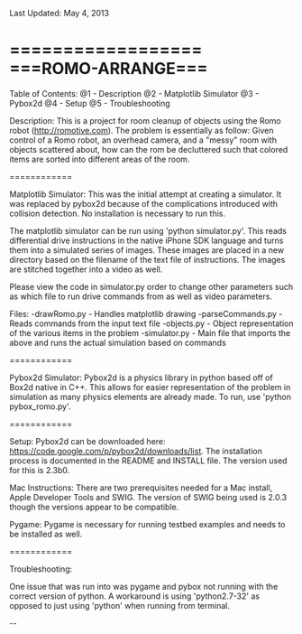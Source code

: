 Last Updated: May 4, 2013

==================
===ROMO-ARRANGE===
==================

Table of Contents:
@1 - Description
@2 - Matplotlib Simulator
@3 - Pybox2d
@4 - Setup
@5 - Troubleshooting

Description:
This is a project for room cleanup of objects using the Romo robot (http://romotive.com). The problem is essentially as follow: Given control of a Romo robot, an overhead camera, and a "messy" room with objects scattered about, how can the rom be decluttered such that colored items are sorted into different areas of the room. 

============

Matplotlib Simulator:
This was the initial attempt at creating a simulator. It was replaced by pybox2d because of the complications introduced with collision detection. No installation is necessary to run this.

The matplotlib simulator can be run using 'python simulator.py'. This reads differential drive instructions in the native iPhone SDK language and turns them into a simulated series of images. These images are placed in a new directory based on the filename of the text file of instructions. The images are stitched together into a video as well. 

Please view the code in simulator.py order to change other parameters such as which file to run drive commands from as well as video parameters.

Files:
-drawRomo.py - Handles matplotlib drawing
-parseCommands.py - Reads commands from the input text file
-objects.py - Object representation of the various items in the problem
-simulator.py - Main file that imports the above and runs the actual simulation based on commands

============

Pybox2d Simulator:
Pybox2d is a physics library in python based off of Box2d native in C++. This allows for easier representation of the problem in simulation as many physics elements are already made. To run, use 'python pybox_romo.py'. 

============

Setup:
Pybox2d can be downloaded here: https://code.google.com/p/pybox2d/downloads/list. The installation process is documented in the README and INSTALL file. The version used for this is 2.3b0. 

Mac Instructions:
There are two prerequisites needed for a Mac install, Apple Developer Tools and SWIG. The version of SWIG being used is 2.0.3 though the versions appear to be compatible. 

Pygame:
Pygame is necessary for running testbed examples and needs to be installed as well.

============

Troubleshooting:

One issue that was run into was pygame and pybox not running with the correct version of python. A workaround is using 'python2.7-32' as opposed to just using 'python' when running from terminal.

--
